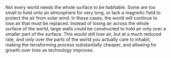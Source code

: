Not every world needs the whole surface to be habitable. Some are too small to hold onto an atmosphere for very long, or lack a magnetic field to protect the air from solar wind. In these cases, the world will continue to lose air that must be replaced. Instead of losing air across the whole surface of the world, large walls could be constructed to hold air only over a smaller part of the surface. This would still lose air, but at a much reduced rate, and only over the parts of the world you actually care to inhabit, making the terraforming process substantially cheaper, and allowing for growth over time as technology improves.